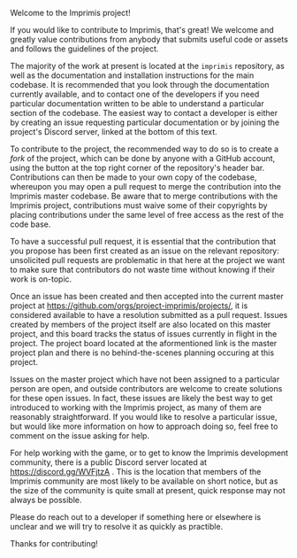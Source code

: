 Welcome to the Imprimis project!

If you would like to contribute to Imprimis, that's great!
We welcome and greatly value contributions from anybody that submits useful
code or assets and follows the guidelines of the project.

The majority of the work at present is located at the `imprimis` repository,
as well as the documentation and installation instructions for the main
codebase. It is recommended that you look through the documentation currently
available, and to contact one of the developers if you need particular
documentation written to be able to understand a particular section
of the codebase. The easiest way to contact a developer is either by creating
an issue requesting particular documentation or by joining the project's
Discord server, linked at the bottom of this text.

To contribute to the project, the recommended way to do so is to create a
*fork* of the project, which can be done by anyone with a GitHub account,
using the button at the top right corner of the repository's header bar.
Contributions can then be made to your own copy of the codebase, whereupon
you may open a pull request to merge the contribution into the Imprimis
master codebase. Be aware that to merge contributions with the Imprimis
project, contributions must waive some of their copyrights by placing
contributions under the same level of free access as the rest of the code
base.

To have a successful pull request, it is essential that the contribution
that you propose has been first created as an issue on the relevant
repository: unsolicited pull requests are problematic in that here at the
project we want to make sure that contributors do not waste time without
knowing if their work is on-topic.

Once an issue has been created and then accepted into the current master
project at https://github.com/orgs/project-imprimis/projects/, it is
considered available to have a resolution submitted as a pull request.
Issues created by members of the project itself are also located on this
master project, and this board tracks the status of issues currently
in flight in the project. The project board located at the aformentioned
link is the master project plan and there is no behind-the-scenes planning
occuring at this project.

Issues on the master project which have not been assigned to a particular
person are open, and outside contributors are welcome to create solutions
for these open issues. In fact, these issues are likely the best way to
get introduced to working with the Imprimis project, as many of them are
reasonably straightforward. If you would like to resolve a particular issue,
but would like more information on how to approach doing so, feel free to
comment on the issue asking for help.

For help working with the game, or to get to know the Imprimis development
community, there is a public Discord server located at https://discord.gg/WVFjtzA .
This is the location that members of the Imprimis community are most likely
to be available on short notice, but as the size of the community is quite
small at present, quick response may not always be possible.

Please do reach out to a developer if something here or elsewhere is unclear
and we will try to resolve it as quickly as practible.

Thanks for contributing!
